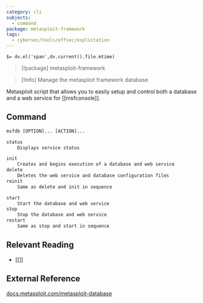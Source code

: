 ```yaml
---
category: cli
subjects:
  - command
package: metasploit-framework
tags:
  - cybersec/tools/offsec/exploitation
---
```


`$= dv.el('span',dv.current().file.mtime)`
> [!package] metasploit-framework

> [!info] Manage the metasploit framework database

Metasploit script that allows you to easily setup and control both a database and a web service for [[msfconsole]].

## Command
```txt
msfdb [OPTION]... [ACTION]...

status
	Displays service status

init
	Creates and begins execution of a database and web service
delete
	Deletes the web service and database configuration files
reinit
	Same as delete and init in sequence

start
	Start the database and web service
stop
	Stop the database and web service
restart
	Same as stop and start in sequence
```

## Relevant Reading
- [[]]

## External Reference
[docs.metasploit.com/metasploit-database](https://docs.metasploit.com/docs/using-metasploit/intermediate/metasploit-database-support.html)
